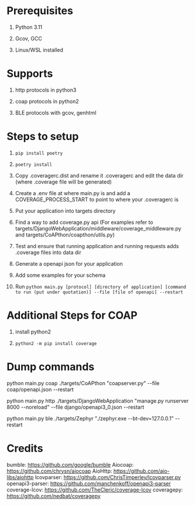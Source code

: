 

# Prerequisites
1. Python 3.11

2. Gcov, GCC

3. Linux/WSL installed

# Supports

1. http protocols in python3

2. coap protocols in python2

3. BLE protocols with gcov, genhtml

# Steps to setup

1. `pip install poetry`

2. `poetry install`

3. Copy .coveragerc.dist and rename it .coveragerc and edit the data dir (where .coverage file will be generated)

4. Create a .env file at where main.py is and add a COVERAGE_PROCESS_START to point to where your .coveragerc is

5. Put your application into targets directory

6. Find a way to add coverage.py api (For examples refer to targets/DjangoWebApplication/middleware/coverage_middleware.py and targets/CoAPthon/coapthon/utils.py)

7. Test and ensure that running application and running requests adds .coverage files into data dir

8. Generate a openapi json for your application

9. Add some examples for your schema

10. Run `python main.py [protocol] [directory of application] [command to run (put under quotation)] --file [file of openapi] --restart`

# Additional Steps for COAP

1. install python2

2. `python2 -m pip install coverage`

# Dump commands
python main.py coap ./targets/CoAPthon "coapserver.py" --file coap/openapi.json --restart

python main.py http ./targets/DjangoWebApplication "manage.py runserver 8000 --noreload" --file django/openapi3_0.json --restart

python main.py ble ./targets/Zephyr "./zephyr.exe --bt-dev=127.0.0.1" --restart

# Credits
bumble: https://github.com/google/bumble
Aiocoap: https://github.com/chrysn/aiocoap
AioHttp: https://github.com/aio-libs/aiohttp
lcovparser: https://github.com/ChrisTimperley/lcovparser.py
openapi3-parser: https://github.com/manchenkoff/openapi3-parser
coverage-lcov: https://github.com/TheCleric/coverage-lcov
coveragepy: https://github.com/nedbat/coveragepy

